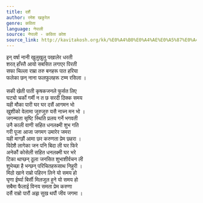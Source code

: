 ```yaml
---
title: दशैं
author: रमेश खकुरेल
genre: कविता
language: नेपाली
source: नेपाली - कविता कोश
source_link: http://kavitakosh.org/kk/%E0%A4%B0%E0%A4%AE%E0%A5%87%E0%A4%B6_%E0%A4%96%E0%A4%95%E0%A5%81%E0%A4%B0%E0%A5%87%E0%A4%B2
---
```


इन् वर्षा नानी खुलुखुलु पखालेर धरती  
शरत् हाँस्तै आयो सबसित लगाएर पिरती  
सफा चिल्ला राम्रा तरु बनहरू पात हरिया  
फलेका छन् नाना फलफुलहरू टम्म रसिला ।  
   
सकी खेती पाती कृषकजनले फुर्सत लिए  
घट्यो चर्को गर्मी न त छ सरदी ठिक्क समय  
यही मौका पारी घर घर दसैं आगमन भो  
खुशीको वेलामा जुरुजुरु यसै नाच्न मन भो ।  
जगन्माता सृष्टि स्थिति प्रलय गर्ने भगवती  
उनै काली वाणी सहित धनलक्ष्मी शुभ गति  
गरी पूजा आजा जगमग उमारेर जमरा  
यही माग्छौं आमा छर करुणता प्रेम छहरा ।  
विदेशै लागेका जन पनि बिदा ली घर फिरे  
अनेकौं कोसेली सहित धनलक्ष्मी घर भरे  
टिका थाप्छन् ठूला जनसित शुभाशीर्वचन ली  
शुभेच्छा है भन्छन् परिचितहरूसाथ निहुरी ।  
मिठो खाने राम्रो पहिरन लिने यो समय हो  
घृणा ईर्ष्या बिर्सी मिलजुल हुने यो समय हो  
सबैमा फैलाई विनय समता प्रेम करुणा  
दसैं राम्रो पारौं अझ सुख थपौं जीव जगमा ।
